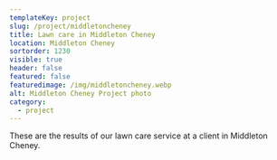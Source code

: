 ```yaml
---
templateKey: project
slug: /project/middletoncheney
title: Lawn care in Middleton Cheney
location: Middleton Cheney
sortorder: 1230
visible: true
header: false
featured: false
featuredimage: /img/middletoncheney.webp
alt: Middleton Cheney Project photo
category:
  - project
---
```

These are the results of our lawn care service at a client in Middleton Cheney.
